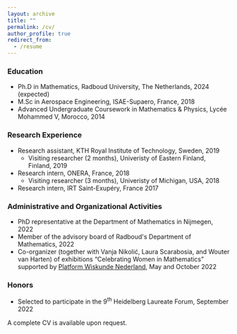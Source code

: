 ```yaml
---
layout: archive
title: ""
permalink: /cv/
author_profile: true
redirect_from:
  - /resume
---
```


### Education

* Ph.D in Mathematics, Radboud University, The Netherlands, 2024 (expected)
* M.Sc in Aerospace Engineering, ISAE-Supaero, France, 2018
* Advanced Undergraduate Coursework in Mathematics & Physics, Lycée Mohammed V, Morocco, 2014
  
### Research Experience 

* Research assistant, KTH Royal Institute of Technology, Sweden, 2019
	* Visiting researcher (2 months), Univeristy of Eastern Finland, Finland, 2019
* Research intern, ONERA, France, 2018
	* Visiting researcher (3 months), Univeristy of Michigan, USA, 2018
* Research intern, IRT Saint-Exupéry, France 2017

### Administrative and Organizational Activities

* PhD representative at the Department of Mathematics in Nijmegen, 2022
* Member of the advisory board of Radboud's Department of Mathematics, 2022
* Co-organizer (together with Vanja Nikoli&#263;, Laura Scarabosia, and Wouter van Harten) of exhibitions “Celebrating Women in Mathematics” supported by [Platform Wiskunde Nederland](https://platformwiskunde.nl/wp-content/uploads/2022/09/WIM_report.pdf), May and October 2022 

### Honors
* Selected to participate in the 9<sup>th</sup> Heidelberg Laureate Forum, September 2022

A complete CV is available upon request.
